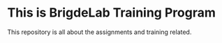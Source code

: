 # This is BrigdeLab Training Program

This repository is all about the assignments and training related.
